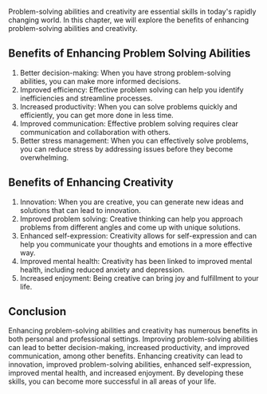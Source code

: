 
Problem-solving abilities and creativity are essential skills in today's rapidly changing world. In this chapter, we will explore the benefits of enhancing problem-solving abilities and creativity.

Benefits of Enhancing Problem Solving Abilities
-----------------------------------------------

1. Better decision-making: When you have strong problem-solving abilities, you can make more informed decisions.
2. Improved efficiency: Effective problem solving can help you identify inefficiencies and streamline processes.
3. Increased productivity: When you can solve problems quickly and efficiently, you can get more done in less time.
4. Improved communication: Effective problem solving requires clear communication and collaboration with others.
5. Better stress management: When you can effectively solve problems, you can reduce stress by addressing issues before they become overwhelming.

Benefits of Enhancing Creativity
--------------------------------

1. Innovation: When you are creative, you can generate new ideas and solutions that can lead to innovation.
2. Improved problem solving: Creative thinking can help you approach problems from different angles and come up with unique solutions.
3. Enhanced self-expression: Creativity allows for self-expression and can help you communicate your thoughts and emotions in a more effective way.
4. Improved mental health: Creativity has been linked to improved mental health, including reduced anxiety and depression.
5. Increased enjoyment: Being creative can bring joy and fulfillment to your life.

Conclusion
----------

Enhancing problem-solving abilities and creativity has numerous benefits in both personal and professional settings. Improving problem-solving abilities can lead to better decision-making, increased productivity, and improved communication, among other benefits. Enhancing creativity can lead to innovation, improved problem-solving abilities, enhanced self-expression, improved mental health, and increased enjoyment. By developing these skills, you can become more successful in all areas of your life.
